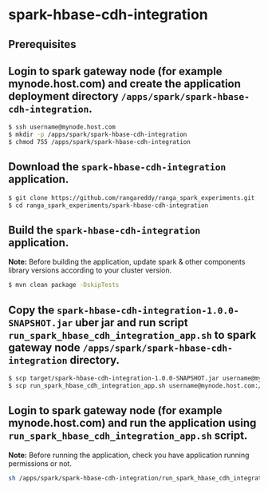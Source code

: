 # spark-hbase-cdh-integration

## Prerequisites

## Login to spark gateway node (for example mynode.host.com) and create the application deployment directory `/apps/spark/spark-hbase-cdh-integration`.
```sh
$ ssh username@mynode.host.com
$ mkdir -p /apps/spark/spark-hbase-cdh-integration
$ chmod 755 /apps/spark/spark-hbase-cdh-integration
```

## Download the `spark-hbase-cdh-integration` application.
```sh
$ git clone https://github.com/rangareddy/ranga_spark_experiments.git
$ cd ranga_spark_experiments/spark-hbase-cdh-integration
```

## Build the `spark-hbase-cdh-integration` application.
**Note:** Before building the application, update spark & other components library versions according to your cluster version.
```sh
$ mvn clean package -DskipTests
```

## Copy the `spark-hbase-cdh-integration-1.0.0-SNAPSHOT.jar` uber jar and run script `run_spark_hbase_cdh_integration_app.sh` to spark gateway node `/apps/spark/spark-hbase-cdh-integration` directory.
```sh
$ scp target/spark-hbase-cdh-integration-1.0.0-SNAPSHOT.jar username@mynode.host.com:/apps/spark/spark-hbase-cdh-integration
$ scp run_spark_hbase_cdh_integration_app.sh username@mynode.host.com:/apps/spark/spark-hbase-cdh-integration
```

## Login to spark gateway node (for example mynode.host.com) and run the application using `run_spark_hbase_cdh_integration_app.sh` script.
**Note:** Before running the application, check you have application running permissions or not.
```sh
sh /apps/spark/spark-hbase-cdh-integration/run_spark_hbase_cdh_integration_app.sh
```